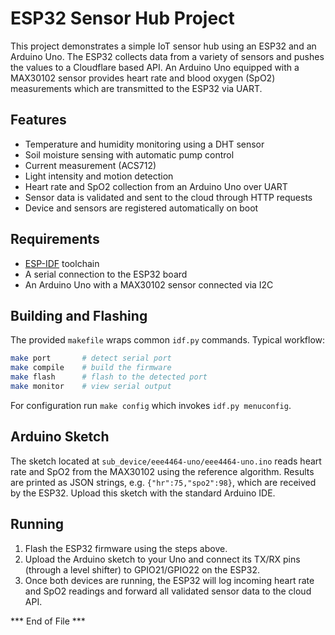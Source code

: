 # ESP32 Sensor Hub Project

This project demonstrates a simple IoT sensor hub using an ESP32 and an Arduino Uno.
The ESP32 collects data from a variety of sensors and pushes the values to a
Cloudflare based API. An Arduino Uno equipped with a MAX30102 sensor provides
heart rate and blood oxygen (SpO2) measurements which are transmitted to the
ESP32 via UART.

## Features

- Temperature and humidity monitoring using a DHT sensor
- Soil moisture sensing with automatic pump control
- Current measurement (ACS712)
- Light intensity and motion detection
- Heart rate and SpO2 collection from an Arduino Uno over UART
- Sensor data is validated and sent to the cloud through HTTP requests
- Device and sensors are registered automatically on boot

## Requirements

- [ESP-IDF](https://github.com/espressif/esp-idf) toolchain
- A serial connection to the ESP32 board
- An Arduino Uno with a MAX30102 sensor connected via I2C

## Building and Flashing

The provided `makefile` wraps common `idf.py` commands. Typical workflow:

```bash
make port       # detect serial port
make compile    # build the firmware
make flash      # flash to the detected port
make monitor    # view serial output
```

For configuration run `make config` which invokes `idf.py menuconfig`.

## Arduino Sketch

The sketch located at `sub_device/eee4464-uno/eee4464-uno.ino` reads heart rate
and SpO2 from the MAX30102 using the reference algorithm. Results are printed as
JSON strings, e.g. `{"hr":75,"spo2":98}`, which are received by the ESP32.
Upload this sketch with the standard Arduino IDE.

## Running

1. Flash the ESP32 firmware using the steps above.
2. Upload the Arduino sketch to your Uno and connect its TX/RX pins (through a
   level shifter) to GPIO21/GPIO22 on the ESP32.
3. Once both devices are running, the ESP32 will log incoming heart rate and SpO2
   readings and forward all validated sensor data to the cloud API.

*** End of File ***
